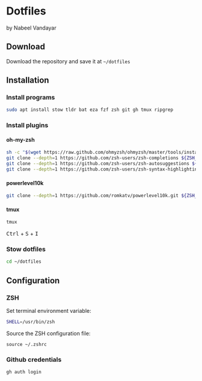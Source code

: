 # Dotfiles

by Nabeel Vandayar

## Download

Download the repository and save it at `~/dotfiles`

## Installation

### Install programs

```bash
sudo apt install stow tldr bat eza fzf zsh git gh tmux ripgrep
```

### Install plugins

#### oh-my-zsh 

```bash
sh -c "$(wget https://raw.github.com/ohmyzsh/ohmyzsh/master/tools/install.sh -O -)"
git clone --depth=1 https://github.com/zsh-users/zsh-completions ${ZSH_CUSTOM:-${ZSH:-~/.oh-my-zsh}/custom}/plugins/zsh-completions
git clone --depth=1 https://github.com/zsh-users/zsh-autosuggestions ${ZSH_CUSTOM:-~/.oh-my-zsh/custom}/plugins/zsh-autosuggestions
git clone --depth=1 https://github.com/zsh-users/zsh-syntax-highlighting ${ZSH_CUSTOM:-~/.oh-my-zsh/custom}/plugins/zsh-syntax-highlighting
```

#### powerlevel10k
```bash
git clone --depth=1 https://github.com/romkatv/powerlevel10k.git ${ZSH_CUSTOM:-$HOME/.oh-my-zsh/custom}/themes/powerlevel10k
```

#### tmux
```bash
tmux
```
<kbd>Ctrl</kbd> + <kbd>S</kbd> + <kbd>I</kbd>

### Stow dotfiles
```bash
cd ~/dotfiles
```

## Configuration

### ZSH

Set terminal environment variable: 
```bash
SHELL=/usr/bin/zsh

```
Source the ZSH configuration file:
```
source ~/.zshrc
```

### Github credentials

```zsh
gh auth login 
```
